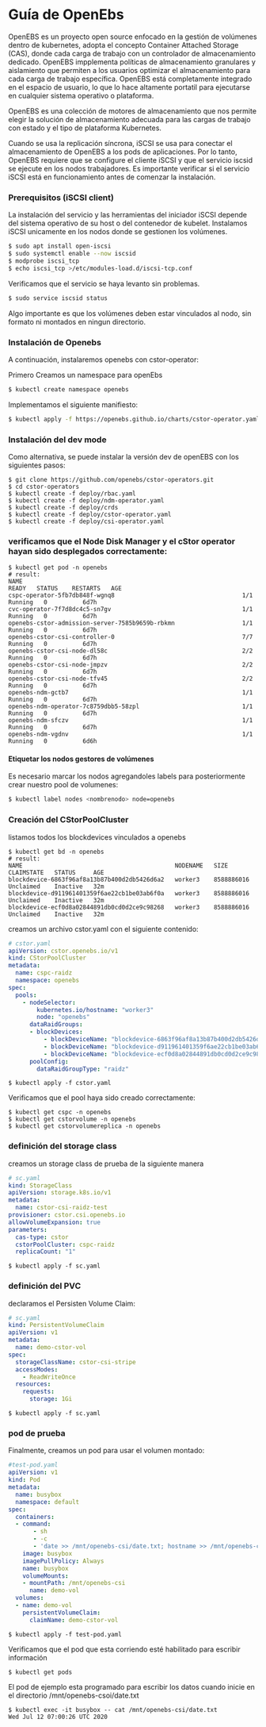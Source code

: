 # Guía de OpenEbs
OpenEBS es un proyecto open source enfocado en la gestión de volúmenes dentro de kubernetes, adopta el concepto Container Attached Storage (CAS), donde cada carga de trabajo con un controlador de almacenamiento dedicado. OpenEBS impplementa políticas de almacenamiento granulares y aislamiento que permiten a los usuarios optimizar el almacenamiento para cada carga de trabajo específica. OpenEBS está completamente integrado en el espacio de usuario, lo que lo hace altamente portatil para ejecutarse en cualquier sistema operativo o plataforma.

OpenEBS es una colección de motores de almacenamiento que nos permite elegir la solución de almacenamiento adecuada para las cargas de trabajo con estado y el tipo de plataforma Kubernetes.

Cuando se usa la replicación síncrona, iSCSI se usa para conectar el almacenamiento de OpenEBS a los pods de aplicaciones. Por lo tanto, OpenEBS requiere que se configure el cliente iSCSI y que el servicio iscsid se ejecute en los nodos trabajadores. Es importante verificar si el servicio iSCSI está en funcionamiento antes de comenzar la instalación.

### Prerequisitos (iSCSI client)
La instalación del servicio y las herramientas del iniciador iSCSI depende del sistema operativo de su host o del contenedor de kubelet.
Instalamos iSCSI unicamente en los nodos donde se gestionen los volúmenes.
```bash
$ sudo apt install open-iscsi
$ sudo systemctl enable --now iscsid
$ modprobe iscsi_tcp
$ echo iscsi_tcp >/etc/modules-load.d/iscsi-tcp.conf
```
Verificamos que el servicio se haya levanto sin problemas.
```bash
$ sudo service iscsid status
```
Algo importante es que los volúmenes deben estar vinculados al nodo, sin formato ni montados en ningun directorio.

### Instalación de Openebs
A continuación, instalaremos openebs con cstor-operator:

Primero Creamos un namespace para openEbs
```bash
$ kubectl create namespace openebs
```
Implementamos el siguiente manifiesto:
```bash
$ kubectl apply -f https://openebs.github.io/charts/cstor-operator.yaml
```

### Instalación del dev mode
Como alternativa, se puede instalar la versión dev de openEBS con los siguientes pasos:
```
$ git clone https://github.com/openebs/cstor-operators.git
$ cd cstor-operators
$ kubectl create -f deploy/rbac.yaml
$ kubectl create -f deploy/ndm-operator.yaml
$ kubectl create -f deploy/crds
$ kubectl create -f deploy/cstor-operator.yaml
$ kubectl create -f deploy/csi-operator.yaml
```

### verificamos que el Node Disk Manager y el cStor operator hayan sido desplegados correctamente:

```shell
$ kubectl get pod -n openebs
# result:
NAME                                                              READY   STATUS    RESTARTS   AGE
cspc-operator-5fb7db848f-wgnq8                                    1/1     Running   0          6d7h
cvc-operator-7f7d8dc4c5-sn7gv                                     1/1     Running   0          6d7h
openebs-cstor-admission-server-7585b9659b-rbkmn                   1/1     Running   0          6d7h
openebs-cstor-csi-controller-0                                    7/7     Running   0          6d7h
openebs-cstor-csi-node-dl58c                                      2/2     Running   0          6d7h
openebs-cstor-csi-node-jmpzv                                      2/2     Running   0          6d7h
openebs-cstor-csi-node-tfv45                                      2/2     Running   0          6d7h
openebs-ndm-gctb7                                                 1/1     Running   0          6d7h
openebs-ndm-operator-7c8759dbb5-58zpl                             1/1     Running   0          6d7h
openebs-ndm-sfczv                                                 1/1     Running   0          6d7h
openebs-ndm-vgdnv                                                 1/1     Running   0          6d6h

```

#### Etiquetar los nodos gestores de volúmenes
Es necesario marcar los nodos agregandoles labels para posteriormente crear nuestro pool de volumenes:

```bash
$ kubectl label nodes <nombrenodo> node=openebs
```

### Creación del CStorPoolCluster
listamos todos los blockdevices vinculados a openebs
```shell
$ kubectl get bd -n openebs
# result:
NAME                                           NODENAME   SIZE         CLAIMSTATE   STATUS     AGE
blockdevice-6863f96af8a13b87b400d2db5426d6a2   worker3    8588886016   Unclaimed    Inactive   32m
blockdevice-d911961401359f6ae22cb1be03ab6f0a   worker3    8588886016   Unclaimed    Inactive   32m
blockdevice-ecf0d8a02844891db0cd0d2ce9c98268   worker3    8588886016   Unclaimed    Inactive   32m
```
creamos un archivo cstor.yaml con el siguiente contenido:
```yaml
# cstor.yaml
apiVersion: cstor.openebs.io/v1
kind: CStorPoolCluster
metadata:
  name: cspc-raidz
  namespace: openebs
spec:
  pools:
    - nodeSelector:
        kubernetes.io/hostname: "worker3"
        node: "openebs"
      dataRaidGroups:
      - blockDevices:
          - blockDeviceName: "blockdevice-6863f96af8a13b87b400d2db5426d6a2"
          - blockDeviceName: "blockdevice-d911961401359f6ae22cb1be03ab6f0a"
          - blockDeviceName: "blockdevice-ecf0d8a02844891db0cd0d2ce9c98268"
      poolConfig:
        dataRaidGroupType: "raidz"
```
```shell
$ kubectl apply -f cstor.yaml
```
Verificamos que el pool haya sido creado correctamente:
```shell
$ kubectl get cspc -n openebs
$ kubectl get cstorvolume -n openebs
$ kubectl get cstorvolumereplica -n openebs
```


### definición del storage class
creamos un storage class de prueba de la siguiente manera
```yaml
# sc.yaml
kind: StorageClass
apiVersion: storage.k8s.io/v1
metadata:
  name: cstor-csi-raidz-test
provisioner: cstor.csi.openebs.io
allowVolumeExpansion: true
parameters:
  cas-type: cstor
  cstorPoolCluster: cspc-raidz
  replicaCount: "1"
```
```shell
$ kubectl apply -f sc.yaml
```
### definición del PVC
declaramos el Persisten Volume Claim:

```yaml
# sc.yaml
kind: PersistentVolumeClaim
apiVersion: v1
metadata:
  name: demo-cstor-vol
spec:
  storageClassName: cstor-csi-stripe
  accessModes:
    - ReadWriteOnce
  resources:
    requests:
      storage: 1Gi
```
```shell
$ kubectl apply -f sc.yaml
```
### pod de prueba
Finalmente, creamos un pod para usar el volumen montado:
```yaml
#test-pod.yaml
apiVersion: v1
kind: Pod
metadata:
  name: busybox
  namespace: default
spec:
  containers:
  - command:
       - sh
       - -c
       - 'date >> /mnt/openebs-csi/date.txt; hostname >> /mnt/openebs-csi/hostname.txt; sync; sleep 5; sync; tail -f /dev/null;'
    image: busybox
    imagePullPolicy: Always
    name: busybox
    volumeMounts:
    - mountPath: /mnt/openebs-csi
      name: demo-vol
  volumes:
  - name: demo-vol
    persistentVolumeClaim:
      claimName: demo-cstor-vol
```
```shell
$ kubectl apply -f test-pod.yaml
```
Verificamos que el pod que esta corriendo esté habilitado para escribir información
```shell
$ kubectl get pods
```
El pod de ejemplo esta programado para escribir los datos cuando inicie en el directorio /mnt/openebs-csoi/date.txt
```shell
$ kubectl exec -it busybox -- cat /mnt/openebs-csi/date.txt
Wed Jul 12 07:00:26 UTC 2020
```
